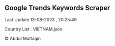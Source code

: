 

## Google Trends Keywords Scraper 
 
Last Update 13-08-2023 , 20:25:49

Country List :
VIETNAM.json



© Abdul Muttaqin 

